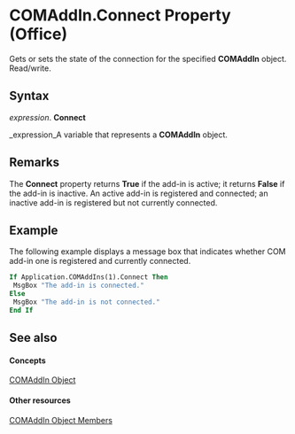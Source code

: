 
# COMAddIn.Connect Property (Office)

Gets or sets the state of the connection for the specified  **COMAddIn** object. Read/write.


## Syntax

 _expression_. **Connect**

 _expression_A variable that represents a  **COMAddIn** object.


## Remarks

The  **Connect** property returns **True** if the add-in is active; it returns **False** if the add-in is inactive. An active add-in is registered and connected; an inactive add-in is registered but not currently connected.


## Example

The following example displays a message box that indicates whether COM add-in one is registered and currently connected.


```vb
If Application.COMAddIns(1).Connect Then 
 MsgBox "The add-in is connected." 
Else 
 MsgBox "The add-in is not connected." 
End If
```


## See also


#### Concepts


 [COMAddIn Object](dcaa9f0c-20fb-9f53-5f74-9ec0b1cefeea.md)
#### Other resources


 [COMAddIn Object Members](698d4d8e-6071-acd3-a39b-ab01fd878452.md)
